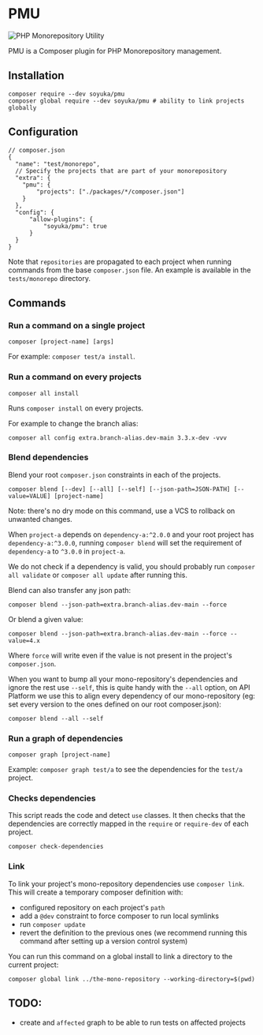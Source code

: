 # PMU

![PHP Monorepository Utility](./pmu.png)

PMU is a Composer plugin for PHP Monorepository management. 
## Installation

```
composer require --dev soyuka/pmu
composer global require --dev soyuka/pmu # ability to link projects globally
```

## Configuration

```json5
// composer.json
{
  "name": "test/monorepo",
  // Specify the projects that are part of your monorepository
  "extra": {
    "pmu": {
        "projects": ["./packages/*/composer.json"]
    }
  },
  "config": {
      "allow-plugins": {
          "soyuka/pmu": true
      }
  }
}
```

Note that `repositories` are propagated to each project when running commands from the base `composer.json` file. An example is available in the `tests/monorepo` directory.

## Commands 

### Run a command on a single project

```
composer [project-name] [args]
```

For example: `composer test/a install`.

### Run a command on every projects

```
composer all install
```

Runs `composer install` on every projects.

For example to change the branch alias:

```
composer all config extra.branch-alias.dev-main 3.3.x-dev -vvv
```

### Blend dependencies

Blend your root `composer.json` constraints in each of the projects. 

```
composer blend [--dev] [--all] [--self] [--json-path=JSON-PATH] [--value=VALUE] [project-name]
```

Note: there's no dry mode on this command, use a VCS to rollback on unwanted changes.

When `project-a` depends on `dependency-a:^2.0.0` and your root project has `dependency-a:^3.0.0`, running `composer blend` will set the requirement of `dependency-a` to `^3.0.0` in `project-a`.

We do not check if a dependency is valid, you should probably run `composer all validate` or `composer all update` after running this. 

Blend can also transfer any json path:

```
composer blend --json-path=extra.branch-alias.dev-main --force
```

Or blend a given value:

```
composer blend --json-path=extra.branch-alias.dev-main --force --value=4.x
```

Where `force` will write even if the value is not present in the project's `composer.json`.

When you want to bump all your mono-repository's dependencies and ignore the rest use `--self`, this is quite handy with the `--all` option, on API Platform we use this to align every dependency of our mono-repository (eg: set every version to the ones defined on our root composer.json): 

```
composer blend --all --self
```

### Run a graph of dependencies

```
composer graph [project-name]
```

Example: `composer graph test/a` to see the dependencies for the `test/a` project.

### Checks dependencies

This script reads the code and detect `use` classes. It then checks that the dependencies are correctly mapped in the `require` or `require-dev` of each project.

```
composer check-dependencies
```

### Link 

To link your project's mono-repository dependencies use `composer link`. This will create a temporary composer definition with:

- configured repository on each project's `path`
- add a `@dev` constraint to force composer to run local symlinks
- run `composer update`
- revert the definition to the previous ones (we recommend running this command after setting up a version control system)

You can run this command on a global install to link a directory to the current project:

```
composer global link ../the-mono-repository --working-directory=$(pwd)
```

## TODO:

- create and `affected` graph to be able to run tests on affected projects
